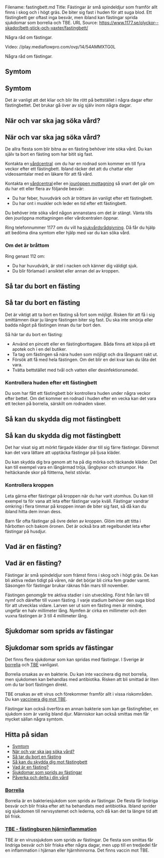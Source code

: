Filename: fastingbett.md
Title: Fästingar är små spindeldjur som framför allt finns i skog och i högt gräs. De biter sig fast i huden för att suga blod. Ett fästingbett ger oftast inga besvär, men ibland kan fästingar sprida sjukdomar som borrelia och TBE.
URL Source: https://www.1177.se/olyckor--skador/bett-stick-och-vaxter/fastingbett/

Några råd om fästingar.

Video: //play.mediaflowpro.com/ovp/14/54AMMXTG0L

Några råd om fästingar.

Symtom
------

Symtom
------

Det är vanligt att det kliar och blir lite rött på bettstället i några dagar efter fästingbettet. Det brukar gå över av sig själv inom några dagar.

När och var ska jag söka vård?
------------------------------

När och var ska jag söka vård?
------------------------------

De allra flesta som blir bitna av en fästing behöver inte söka vård. Du kan själv ta bort en fästing som har bitit sig fast.

Kontakta en [vårdcentral](https://www.1177.se/lankbiblioteket/nationella-lankar/1177---lankar/hitta-vard---forinstallda-sok/hitta-vardcentral-nara-mig/)  om du har en rodnad som kommer en till fyra veckor efter ett fästingbett. Ibland räcker det att du chattar eller videosamtalar med en läkare för att få vård.

Kontakta en [vårdcentral](https://www.1177.se/lankbiblioteket/nationella-lankar/1177---lankar/hitta-vard---forinstallda-sok/hitta-vardcentral-nara-mig/) eller en [jouröppen mottagning](https://www.1177.se/lankbiblioteket/nationella-lankar/1177---lankar/hitta-vard---forinstallda-sok/hitta-jourmottagning-nara-mig/) så snart det går om du har ett eller flera av följande besvär:

*   Du har feber, huvudvärk och är tröttare än vanligt efter ett fästingbett.
*   Du har ont i muskler och leder en tid efter ett fästingbett. 

Du behöver inte söka vård någon annanstans om det är stängt. Vänta tills den jouröppna mottagningen eller vårdcentralen öppnar.

Ring telefonnummer 1177 om du vill ha [sjukvårdsrådgivning](https://www.1177.se/om-1177/nar-du-ringer-1177/nar-du-ringer-1177/). Då får du hjälp att bedöma dina symtom eller hjälp med var du kan söka vård.

### Om det är bråttom 

Ring genast 112 om:

*   Du har huvudvärk, är stel i nacken och känner dig väldigt sjuk.
*   Du blir förlamad i ansiktet eller annan del av kroppen. 

Så tar du bort en fästing
-------------------------

Så tar du bort en fästing
-------------------------

Det är viktigt att ta bort en fästing så fort som möjligt. Risken för att få i sig smittämnen ökar ju längre fästingen biter sig fast. Du ska inte smörja eller badda något på fästingen innan du tar bort den.

Så här tar du bort en fästing:

*   Använd en pincett eller en fästingborttagare. Båda finns att köpa på ett apotek och i en del butiker.
*   Ta tag om fästingen så nära huden som möjligt och dra långsamt rakt ut.
*   Försök att få med hela fästingen. Om det blir en del kvar kan du låta det vara.
*   Tvätta bettstället med tvål och vatten eller desinfektionsmedel.

### Kontrollera huden efter ett fästingbett

Du som har fått ett fästingbett bör kontrollera huden under några veckor efter bettet. Om det kommer en rodnad i huden efter en vecka kan det vara ett tecken på borrelia, särskilt om rodnaden växer.

Så kan du skydda dig mot fästingbett
------------------------------------

Så kan du skydda dig mot fästingbett
------------------------------------

Det har visat sig att mörkt färgade kläder drar till sig färre fästingar. Däremot kan det vara lättare att upptäcka fästingar på ljusa kläder.

Du kan skydda dig bra genom att ha på dig mörka och täckande kläder. Det kan till exempel vara en långärmad tröja, långbyxor och strumpor. Ha heltäckande skor på fötterna, helst stövlar.

### Kontrollera kroppen

Leta gärna efter fästingar på kroppen när du har varit utomhus. Du kan till exempel ta för vana att leta efter fästingar varje kväll. Fästingar vandrar omkring i flera timmar på kroppen innan de biter sig fast, så då kan du ibland hitta dem innan dess.

Barn får ofta fästingar på övre delen av kroppen. Glöm inte att titta i hårbotten och bakom öronen. Det är också bra att regelbundet leta efter fästingar på husdjur.

Vad är en fästing?
------------------

Vad är en fästing?
------------------

Fästingar är små spindeldjur som främst finns i skog och i högt gräs. De kan bli aktiva redan tidigt på våren, när det börjar bli cirka fem grader varmt. Säsongen för fästingar brukar räknas från mars till november.

Fästingen genomgår tre aktiva stadier i sin utveckling. Först från larv till nymf och därefter till vuxen fästing. I varje stadium behöver den suga blod för att utvecklas vidare. Larven ser ut som en fästing men är mindre, ungefär en halv millimeter lång. Nymfen är cirka en millimeter och den vuxna fästingen är 3 till 4 millimeter lång.

Sjukdomar som sprids av fästingar
---------------------------------

Sjukdomar som sprids av fästingar
---------------------------------

Det finns flera sjukdomar som kan spridas med fästingar. I Sverige är [borrelia](https://www.1177.se/sjukdomar--besvar/hud-har-och-naglar/infektioner-pa-huden/borrelia/) och [TBE](https://www.1177.se/sjukdomar--besvar/hjarna-och-nerver/infektioner-i-hjarna-och-nerver/tbe---fastingburen-hjarninflammation/) vanligast.

Borrelia orsakas av en bakterie. Du kan inte vaccinera dig mot borrelia, men sjukdomen kan behandlas med antibiotika. Risken att bli smittad är liten om du tar bort fästingen direkt.

TBE orsakas av ett virus och förekommer framför allt i vissa riskområden. Du kan [vaccinera dig mot TBE](https://www.1177.se/undersokning-behandling/vaccinationer/vaccination-mot-tbe/).

Fästingar kan också överföra en annan bakterie som kan ge fästingfeber, en sjukdom som är vanlig bland djur. Människor kan också smittas men får mycket sällan några symtom.

Hitta på sidan
--------------

*   [Symtom](https://www.1177.se/olyckor--skador/bett-stick-och-vaxter/fastingbett/#section-11873)
*   [När och var ska jag söka vård?](https://www.1177.se/olyckor--skador/bett-stick-och-vaxter/fastingbett/#section-11874)
*   [Så tar du bort en fästing](https://www.1177.se/olyckor--skador/bett-stick-och-vaxter/fastingbett/#section-11875)
*   [Så kan du skydda dig mot fästingbett](https://www.1177.se/olyckor--skador/bett-stick-och-vaxter/fastingbett/#section-62259)
*   [Vad är en fästing?](https://www.1177.se/olyckor--skador/bett-stick-och-vaxter/fastingbett/#section-11876)
*   [Sjukdomar som sprids av fästingar](https://www.1177.se/olyckor--skador/bett-stick-och-vaxter/fastingbett/#section-11877)
*   [Påverka och delta i din vård](https://www.1177.se/olyckor--skador/bett-stick-och-vaxter/fastingbett/#section-114536)

### [Borrelia](https://www.1177.se/sjukdomar--besvar/hud-har-och-naglar/infektioner-pa-huden/borrelia/)

Borrelia är en bakteriesjukdom som sprids av fästingar. De flesta får lindriga besvär och blir friska efter att ha behandlats med antibiotika. Ibland sprider sig sjukdomen till nervsystemet och lederna, och då kan det ta längre tid att bli frisk.

### [TBE - fästingburen hjärninflammation](https://www.1177.se/sjukdomar--besvar/hjarna-och-nerver/infektioner-i-hjarna-och-nerver/tbe---fastingburen-hjarninflammation/)

TBE är en virussjukdom som sprids av fästingar. De flesta som smittas får lindriga besvär och blir friska efter några dagar, men upp till en tredjedel får en inflammation i hjärnan eller hjärnhinnorna. Det finns vaccin mot TBE.